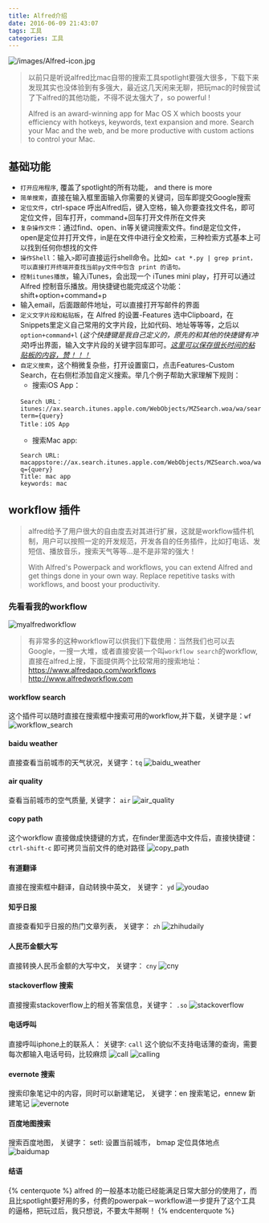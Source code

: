 ```yaml
---
title: Alfred介绍
date: 2016-06-09 21:43:07
tags: 工具
categories: 工具
---
```


![/images/Alfred-icon.jpg](/images/Alfred-icon.jpg)

> 以前只是听说alfred比mac自带的搜索工具spotlight要强大很多，下载下来发现其实也没体验到有多强大，最近这几天闲来无聊，把玩mac的时候尝试了下alfred的其他功能，不得不说太强大了，so powerful !
>
> Alfred is an award-winning app for Mac OS X which boosts your efficiency with hotkeys, keywords, text expansion and more. Search your Mac and the web, and be more productive with custom actions to control your Mac.


## 基础功能
- `打开应用程序`, 覆盖了spotlight的所有功能， and there is more
- `简单搜索`，直接在输入框里面输入你需要的关键词，回车即提交Google搜索
- `定位文件`，ctrl-space 呼出Alfred后，键入空格，输入你要查找文件名，即可定位文件，回车打开，command+回车打开文件所在文件夹
- `复杂操作文件`：通过find、open、in等关键词搜索文件。find是定位文件，open是定位并打开文件，in是在文件中进行全文检索，三种检索方式基本上可以找到任何你想找的文件
- `操作Shell`：输入`>`即可直接运行shell命令。比如`> cat *.py | grep print，可以直接打开终端并查找当前py文件中包含 print 的语句。`
- `控制itunes播放`，输入iTunes，会出现一个 iTunes mini play，打开可以通过 Alfred 控制音乐播放。用快捷键也能完成这个功能：shift+option+command+p
- 输入email，后面跟邮件地址，可以直接打开写邮件的界面
- `定义文字片段和粘贴板`，在 Alfred 的设置-Features 选中Clipboard，在Snippets里定义自己常用的文字片段，比如代码、地址等等等，之后以`option+command+l` (*这个快捷键是我自己定义的，原先的和其他的快捷键有冲突*)呼出界面，输入文字片段的关键字回车即可。*<u>这里可以保存很长时间的粘贴板的内容，赞！！！</u>*
- `自定义搜索`，这个稍微复杂些，打开设置窗口，点击Features-Custom Search，在右侧栏添加自定义搜索。举几个例子帮助大家理解下规则：
  - 搜索iOS App：
  ```
  Search URL：
  itunes://ax.search.itunes.apple.com/WebObjects/MZSearch.woa/wa/search?term={query}
  Title：iOS App 
  ```
  - 搜索Mac app:
  ```
  Search URL:
  macappstore://ax.search.itunes.apple.com/WebObjects/MZSearch.woa/wa/search?q={query}
  Title: mac app
  keywords: mac
  ```


## workflow 插件
> alfred给予了用户很大的自由度去对其进行扩展，这就是workflow插件机制，用户可以按照一定的开发规范，开发各自的任务插件，比如打电话、发短信、播放音乐，搜索天气等等...是不是非常的强大！
>
> With Alfred's Powerpack and workflows, you can extend Alfred and get things done in your own way. Replace repetitive tasks with workflows, and boost your productivity.

### 先看看我的workflow
![myalfredworkflow](/images/myalfred_workflow.png)

> 有非常多的这种workflow可以供我们下载使用：当然我们也可以去Google，一搜一大堆，或者直接安装一个叫`workflow search`的workflow,直接在alfred上搜，下面提供两个比较常用的搜索地址：
> https://www.alfredapp.com/workflows
> http://www.alfredworkflow.com

#### workflow search
这个插件可以随时直接在搜索框中搜索可用的workflow,并下载，关键字是：`wf`
![workflow_search](/images/workflow_search.png)
#### baidu weather
直接查看当前城市的天气状况，关键字：`tq`
![baidu_weather](/images/baidu_weather.png)
#### air quality
查看当前城市的空气质量, 关键字： `air`
![air_quality](/images/air_quality.png)
#### copy path
这个workflow 直接做成快捷键的方式，在finder里面选中文件后，直接快捷键：`ctrl-shift-c` 即可拷贝当前文件的绝对路径
![copy_path](/images/copy_path.png)
#### 有道翻译
直接在搜索框中翻译，自动转换中英文， 关键字： `yd`
![youdao](/images/youdao.png)
#### 知乎日报
直接查看知乎日报的热门文章列表， 关键字： `zh`
![zhihudaily](/images/zhihudaily.png)
#### 人民币金额大写
直接转换人民币金额的大写中文， 关键字： `cny`
![cny](/images/cny.png)
#### stackoverflow 搜索
直接搜索stackoverflow上的相关答案信息，关键字： `.so`
![stackoverflow](/images/stackoverflow_wf.png)
#### 电话呼叫
直接呼叫iphone上的联系人： 关键字: `call` 这个貌似不支持电话薄的查询，需要每次都输入电话号码，比较麻烦
![call](/images/call.png)
![calling](/images/calling.png)
#### evernote 搜索
搜索印象笔记中的内容，同时可以新建笔记，
关键字：en 搜索笔记，ennew 新建笔记
![evernote](/images/evernote.png)
#### 百度地图搜索
搜索百度地图，
关键字： setl: 设置当前城市， bmap 定位具体地点
![baidumap](/images/baidumap.png)

#### 结语
{% centerquote %}
alfred 的一般基本功能已经能满足日常大部分的使用了，而且比spotlight要好用的多，付费的powerpak－workflow进一步提升了这个工具的逼格，把玩过后，我只想说，不要太牛掰啊！
{% endcenterquote %}
